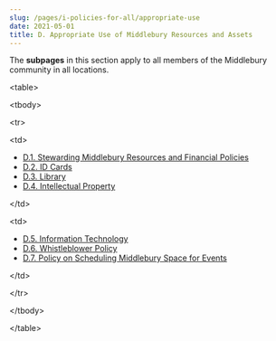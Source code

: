 ```yaml
---
slug: /pages/i-policies-for-all/appropriate-use
date: 2021-05-01
title: D. Appropriate Use of Middlebury Resources and Assets
---
```

<p>The <strong>subpages</strong> in this section apply to all members of the Middlebury community in all locations.</p><p>&lt;table&gt;</p><p>&lt;tbody&gt;</p><p>&lt;tr&gt;</p><p>&lt;td&gt;</p><ul><li><a href="/pages/i-policies-for-all/appropriate-use/steward-resources">D.1. Stewarding Middlebury Resources and Financial Policies</a></li><li><a href="/pages/i-policies-for-all/appropriate-use/id-cards">D.2. ID Cards</a></li><li><a href="/pages/i-policies-for-all/appropriate-use/library-resources">D.3. Library</a></li><li><a href="/pages/i-policies-for-all/appropriate-use/intell-property">D.4. Intellectual Property</a></li></ul><p>&lt;/td&gt;</p><p>&lt;td&gt;</p><ul><li><a href="/pages/i-policies-for-all/appropriate-use/info-tech">D.5. Information Technology</a></li><li><a href="/pages/i-policies-for-all/appropriate-use/d-6-whistleblower-policy">D.6. Whistleblower Policy</a></li><li><a href="/pages/i-policies-for-all/appropriate-use/d-7-policy-on-scheduling-middlebury-space-for-events">D.7. Policy on Scheduling Middlebury Space for Events</a></li></ul><p>&lt;/td&gt;</p><p>&lt;/tr&gt;</p><p>&lt;/tbody&gt;</p><p>&lt;/table&gt;</p>